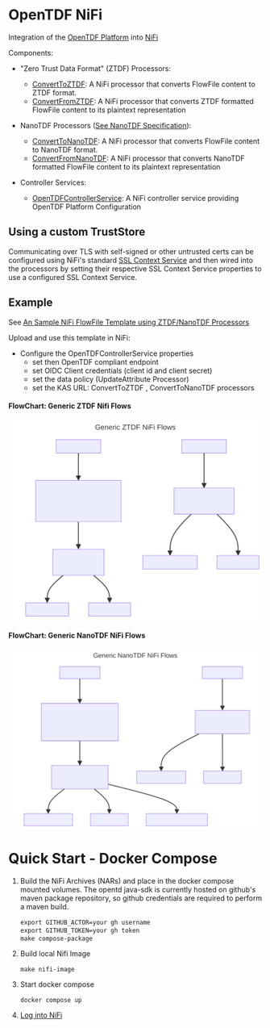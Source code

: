 # OpenTDF NiFi
Integration of the [OpenTDF Platform](https://github.com/opentdf/platform) into [NiFi](https://nifi.apache.org/)

Components:
* "Zero Trust Data Format" (ZTDF) Processors: 
  * [ConvertToZTDF](./nifi-tdf-processors/src/main/java/io/opentdf/nifi/ConvertToZTDF.java): A NiFi processor that converts FlowFile content to ZTDF format. 
  * [ConvertFromZTDF](./nifi-tdf-processors/src/main/java/io/opentdf/nifi/ConvertFromZTDF.java): A NiFi processor that converts ZTDF formatted FlowFile content to its plaintext representation
* NanoTDF Processors ([See NanoTDF Specification](https://github.com/opentdf/spec/tree/main/schema/nanotdf#readme)):
    * [ConvertToNanoTDF](./nifi-tdf-processors/src/main/java/io/opentdf/nifi/ConvertToNanoTDF.java): A NiFi processor that converts FlowFile content to NanoTDF format. 
    * [ConvertFromNanoTDF](./nifi-tdf-processors/src/main/java/io/opentdf/nifi/ConvertFromNanoTDF.java): A NiFi processor that converts NanoTDF formatted FlowFile content to its plaintext representation

* Controller Services:
  * [OpenTDFControllerService](./nifi-tdf-controller-services-api/src/main/java/io/opentdf/nifi/OpenTDFControllerService.java): A NiFi controller service providing OpenTDF Platform Configuration

## Using a custom TrustStore
Communicating over TLS with self-signed or other untrusted certs can be configured using NiFi's standard [SSL Context Service](https://nifi.apache.org/docs/nifi-docs/components/org.apache.nifi/nifi-ssl-context-service-nar/1.25.0/org.apache.nifi.ssl.StandardSSLContextService/index.html)
and then wired into the processors by setting their respective SSL Context Service properties to use a configured
SSL Context Service.

## Example

See [An Sample NiFi FlowFile Template using ZTDF/NanoTDF Processors](./deploy/Example_ZTDF_NanoTDF.xml)

Upload and use this template in NiFi:
* Configure the OpenTDFControllerService properties
  * set then OpenTDF compliant endpoint
  * set OIDC Client credentials (client id and client secret)
  * set the data policy (UpdateAttribute Processor)
  * set the KAS URL: ConvertToZTDF , ConvertToNanoTDF processors

#### FlowChart: Generic ZTDF Nifi Flows

![diagram](./docs/diagrams/generic_ztdf_nifi_flows.svg)

#### FlowChart: Generic NanoTDF NiFi Flows

![diagram](./docs/diagrams/generic_nanotdf_nifi_flows.svg)


# Quick Start - Docker Compose

1. Build the NiFi Archives (NARs) and place in the docker compose mounted volumes. The opentd
   java-sdk is currently hosted on github's maven package repository, so github credentials are required to perform a maven build.

    ```shell
    export GITHUB_ACTOR=your gh username
    export GITHUB_TOKEN=your gh token
    make compose-package
    ```
1. Build local Nifi Image

    ```shell
    make nifi-image
    ```

1. Start docker compose
    ```shell
    docker compose up
    ```
1. [Log into NiFi](http://localhost:18080/nifi)
